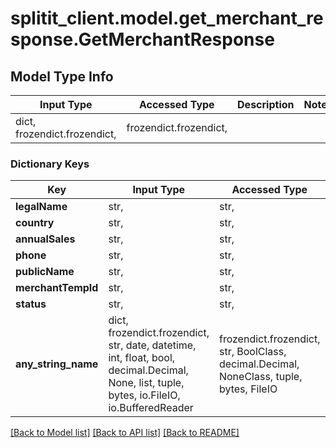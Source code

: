# splitit_client.model.get_merchant_response.GetMerchantResponse

## Model Type Info
Input Type | Accessed Type | Description | Notes
------------ | ------------- | ------------- | -------------
dict, frozendict.frozendict,  | frozendict.frozendict,  |  | 

### Dictionary Keys
Key | Input Type | Accessed Type | Description | Notes
------------ | ------------- | ------------- | ------------- | -------------
**legalName** | str,  | str,  |  | 
**country** | str,  | str,  |  | 
**annualSales** | str,  | str,  |  | 
**phone** | str,  | str,  |  | 
**publicName** | str,  | str,  |  | 
**merchantTempId** | str,  | str,  |  | 
**status** | str,  | str,  |  | 
**any_string_name** | dict, frozendict.frozendict, str, date, datetime, int, float, bool, decimal.Decimal, None, list, tuple, bytes, io.FileIO, io.BufferedReader | frozendict.frozendict, str, BoolClass, decimal.Decimal, NoneClass, tuple, bytes, FileIO | any string name can be used but the value must be the correct type | [optional]

[[Back to Model list]](../../README.md#documentation-for-models) [[Back to API list]](../../README.md#documentation-for-api-endpoints) [[Back to README]](../../README.md)

